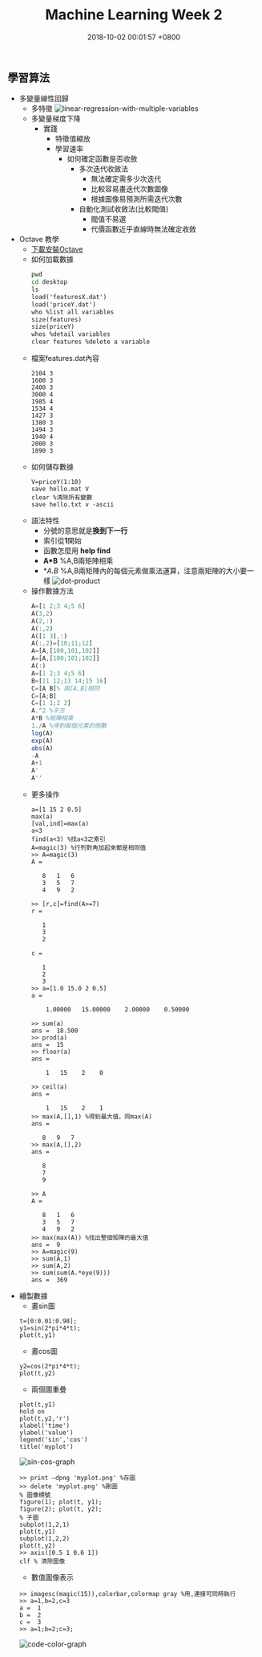 ﻿---
layout: post
title:  "Machine Learning Week 2"
date:   2018-10-02 00:01:57 +0800
categories: machine-learning
---
## 學習算法
* 多變量線性回歸
	* 多特徵
	![linear-regression-with-multiple-variables](/assets/linear-regression-with-multiple-variables.png)
	* 多變量梯度下降
		* 實踐
			* 特徵值縮放
			* 學習速率
				* 如何確定函數是否收斂
					* 多次迭代收斂法
						* 無法確定需多少次迭代
						* 比較容易畫迭代次數圖像
						* 根據圖像易預測所需迭代次數
					* 自動化測試收斂法(比較閥值)
						* 閥值不易選
						* 代價函數近乎直線時無法確定收斂
* Octave 教學
	* [下載安裝Octave](https://www.gnu.org/software/octave/#install)
	* 如何加載數據
		```bat
		pwd
		cd desktop
		ls
		load('featuresX.dat')
		load('priceY.dat')
		who %list all variables
		size(features)
		size(priceY)
		whos %detail variables
		clear features %delete a variable
		
		```
	* 檔案features.dat內容
		```
		2104 3
		1600 3
		2400 3
		3000 4
		1985 4
		1534 4
		1427 3
		1380 3
		1494 3
		1940 4
		2000 3
		1890 3
		```
	* 如何儲存數據
		```
		V=priceY(1:10)
		save hello.mat V
		clear %清除所有變數
		save hello.txt v -ascii
		```
	* 語法特性
		* 分號的意思就是**換到下一行**
		* 索引從**1**開始
		* 函數怎麼用 **help find**
		* **A*B** %A,B兩矩陣相乘
		* **A.*B** %A,B兩矩陣內的每個元素做乘法運算，注意兩矩陣的大小要一樣
		![dot-product](/assets/dot-product.jpg)
	* 操作數據方法
		```octave
		A=[1 2;3 4;5 6]
		A(3,2)
		A(2,:)
		A(:,2)
		A([1 3],:)
		A(:,2)=[10;11;12]
		A=[A,[100,101,102]]
		A=[A,[100;101;102]]
		A(:)
		A=[1 2;3 4;5 6]
		B=[11 12;13 14;15 16]
		C=[A B]% 與[A,B]相同
		C=[A;B]
		C=[1 1;2 2]
		A.^2 %平方
		A*B %矩陣相乘
		1./A %得到每個元素的倒數
		log(A)
		exp(A)
		abs(A)
		-A
		A+1
		A'
		A''
		```
	* 更多操作
		```
		a=[1 15 2 0.5]
		max(a)
		[val,ind]=max(a)
		a<3
		find(a<3) %找a<3之索引
		A=magic(3) %行列對角加起來都是相同值
		>> A=magic(3)
		A =

		   8   1   6
		   3   5   7
		   4   9   2

		>> [r,c]=find(A>=7)
		r =

		   1
		   3
		   2

		c =

		   1
		   2
		   3
		>> a=[1.0 15.0 2 0.5]
		a =

			1.00000   15.00000    2.00000    0.50000

		>> sum(a)
		ans =  18.500
		>> prod(a)
		ans =  15
		>> floor(a)
		ans =

			1   15    2    0

		>> ceil(a)
		ans =

			1   15    2    1
		>> max(A,[],1) %得到最大值，同max(A)
		ans =

		   8   9   7
		>> max(A,[],2)
		ans =

		   8
		   7
		   9

		>> A
		A =

		   8   1   6
		   3   5   7
		   4   9   2
		>> max(max(A)) %找出整個矩陣的最大值
		ans =  9
		>> A=magic(9)
		>> sum(A,1)
		>> sum(A,2)
		>> sum(sum(A.*eye(9)))
		ans =  369
		```
* 繪製數據
	* 畫sin圖
	```
	t=[0:0.01:0.98];
	y1=sin(2*pi*4*t);
	plot(t,y1)
	```
	* 畫cos圖
	```
	y2=cos(2*pi*4*t);
	plot(t,y2)
	```
	* 兩個圖重疊
	```
	plot(t,y1)
	hold on
	plot(t,y2,'r')
	xlabel('time')
	ylabel('value')
	legend('sin','cos')
	title('myplot')
	```
	![sin-cos-graph](/assets/sin-cos-graph.png)
	```
	>> print –dpng 'myplot.png' %存圖
	>> delete 'myplot.png' %刪圖
	% 圖像標號
	figure(1); plot(t, y1);
	figure(2); plot(t, y2);
	% 子圖
	subplot(1,2,1)
	plot(t,y1)
	subplot(1,2,2)
	plot(t,y2)
	>> axis([0.5 1 0.6 1])
	clf % 清除圖像
	```
	* 數值圖像表示
	```
	>> imagesc(magic(15)),colorbar,colormap gray %用,連接可同時執行
	>> a=1,b=2,c=3
	a =  1
	b =  2
	c =  3
	>> a=1;b=2;c=3;
	```
	![code-color-graph](/assets/code-color-graph.png)